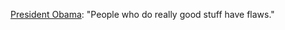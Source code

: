 <a href="https://www.youtube.com/watch?v=qaHLd8de6nM">President Obama</a>: "People who do really good stuff have flaws."
